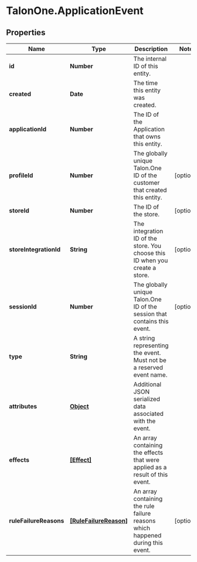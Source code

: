 # TalonOne.ApplicationEvent

## Properties

Name | Type | Description | Notes
------------ | ------------- | ------------- | -------------
**id** | **Number** | The internal ID of this entity. | 
**created** | **Date** | The time this entity was created. | 
**applicationId** | **Number** | The ID of the Application that owns this entity. | 
**profileId** | **Number** | The globally unique Talon.One ID of the customer that created this entity. | [optional] 
**storeId** | **Number** | The ID of the store. | [optional] 
**storeIntegrationId** | **String** | The integration ID of the store. You choose this ID when you create a store. | [optional] 
**sessionId** | **Number** | The globally unique Talon.One ID of the session that contains this event. | [optional] 
**type** | **String** | A string representing the event. Must not be a reserved event name. | 
**attributes** | [**Object**](.md) | Additional JSON serialized data associated with the event. | 
**effects** | [**[Effect]**](Effect.md) | An array containing the effects that were applied as a result of this event. | 
**ruleFailureReasons** | [**[RuleFailureReason]**](RuleFailureReason.md) | An array containing the rule failure reasons which happened during this event. | [optional] 


